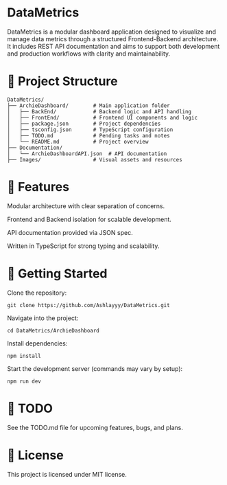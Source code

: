 # DataMetrics

DataMetrics is a modular dashboard application designed to visualize and manage data metrics through a structured Frontend-Backend architecture. It includes REST API documentation and aims to support both development and production workflows with clarity and maintainability.

# 📁 Project Structure

```
DataMetrics/
├── ArchieDashboard/        # Main application folder
│   ├── BackEnd/            # Backend logic and API handling
│   ├── FrontEnd/           # Frontend UI components and logic
│   ├── package.json        # Project dependencies
│   ├── tsconfig.json       # TypeScript configuration
│   ├── TODO.md             # Pending tasks and notes
│   └── README.md           # Project overview
├── Documentation/
│   └── ArchieDashboardAPI.json  # API documentation
├── Images/                 # Visual assets and resources
```

# 📌 Features

Modular architecture with clear separation of concerns.

Frontend and Backend isolation for scalable development.

API documentation provided via JSON spec.

Written in TypeScript for strong typing and scalability.

# 🚀 Getting Started

Clone the repository:

```
git clone https://github.com/Ashlayyy/DataMetrics.git
```

Navigate into the project:

```
cd DataMetrics/ArchieDashboard
```

Install dependencies:

```
npm install
```

Start the development server (commands may vary by setup):

```
npm run dev
```

# 📝 TODO

See the TODO.md file for upcoming features, bugs, and plans.

# 📄 License

This project is licensed under MIT license.
